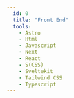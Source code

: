 ```yaml
---
  id: 0
  title: "Front End"
  tools:
    - Astro
    - Html
    - Javascript
    - Next
    - React
    - S(CSS)
    - Sveltekit
    - Tailwind CSS
    - Typescript
---
```

